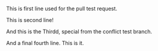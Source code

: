 This is first line used for the pull test request.

This is second line!

And this is the Thirdd, special from the conflict test branch.

And a final fourth line. This is it.
